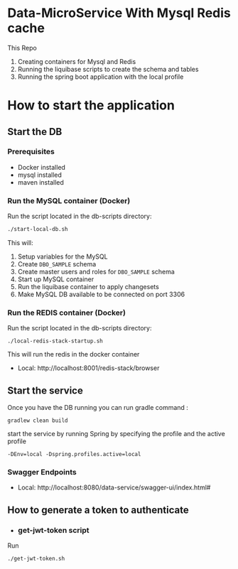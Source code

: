 # Data-MicroService With Mysql Redis cache

This Repo 
1. Creating containers for Mysql and Redis
2. Running the liquibase scripts to create the schema and tables
3. Running the spring boot application with the local profile

# How to start the application

## Start the DB

### Prerequisites

* Docker installed
* mysql installed
* maven installed

### Run the MySQL container (Docker)

Run the script located in the db-scripts directory:

```bash
./start-local-db.sh
```

This will:

1. Setup variables for the MySQL
2. Create `DBO_SAMPLE` schema
3. Create master users and roles for `DBO_SAMPLE` schema
4. Start up MySQL container
5. Run the liquibase container to apply changesets
6. Make MySQL DB available to be connected on port 3306

### Run the REDIS container (Docker)

Run the script located in the db-scripts directory:

```
./local-redis-stack-startup.sh
```

This will run the redis in the docker container

- Local: http://localhost:8001/redis-stack/browser

## Start the service

Once you have the DB running you can
run gradle command :

```
gradlew clean build
```

start the service by running
Spring by specifying the profile and the active profile

```
-DEnv=local -Dspring.profiles.active=local
```

### Swagger Endpoints

- Local: http://localhost:8080/data-service/swagger-ui/index.html#

## How to generate a token to authenticate

- ### get-jwt-token script

Run

``` bash
./get-jwt-token.sh
```
